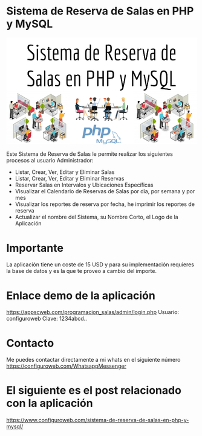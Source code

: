 # Sistema de Reserva de Salas en PHP y MySQL

<img src="Sistema%20de%20Reserva%20de%20Salas%20en%20PHP%20y%20MySQL.png">

<!-- wp:paragraph -->
<p>Este Sistema de Reserva de Salas le permite realizar los siguientes procesos al usuario Administrador:</p>
<!-- /wp:paragraph -->

<!-- wp:list {"type":"rich"} -->
<ul type="rich"><li>Listar, Crear, Ver, Editar y Eliminar Salas</li><li>Listar, Crear, Ver, Editar y Eliminar Reservas</li><li>Reservar Salas en Intervalos y Ubicaciones Específicas</li><li>Visualizar el Calendario de Reservas de Salas por día, por semana y por mes</li><li>Visualizar los reportes de reserva por fecha, he imprimir los reportes de reserva</li><li>Actualizar el nombre del Sistema, su Nombre Corto, el Logo de la Aplicación</li></ul>
<!-- /wp:list -->

# Importante

La aplicación tiene un coste de 15 USD y para su implementación requieres la base de datos y es la que te proveo a cambio del importe.

# Enlace demo de la aplicación

https://appscweb.com/programacion_salas/admin/login.php
Usuario: configuroweb
Clave: 1234abcd..

# Contacto

Me puedes contactar directamente a mi whats en el siguiente número
https://configuroweb.com/WhatsappMessenger

# El siguiente es el post relacionado con la aplicación

https://www.configuroweb.com/sistema-de-reserva-de-salas-en-php-y-mysql/
